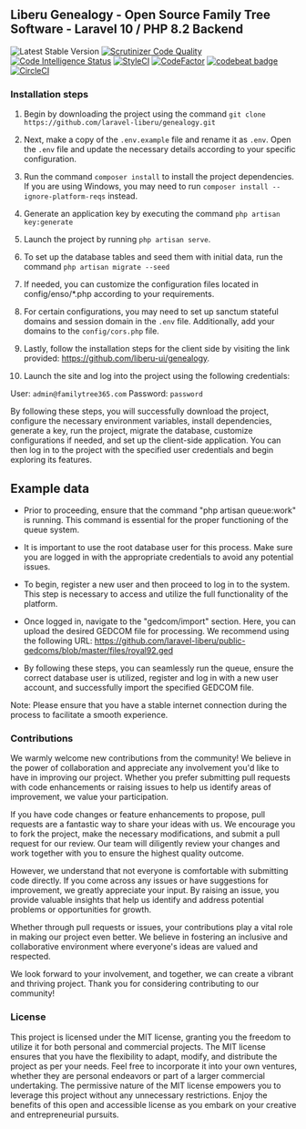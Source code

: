## Liberu Genealogy - Open Source Family Tree Software - Laravel 10 / PHP 8.2 Backend
 ![Latest Stable Version](https://img.shields.io/github/release/laravel-liberu/genealogy.svg) 
[![Scrutinizer Code Quality](https://scrutinizer-ci.com/g/laravel-liberu/genealogy/badges/quality-score.png?b=master)](https://scrutinizer-ci.com/g/laravel-liberu/genealogy/?branch=master)
[![Code Intelligence Status](https://scrutinizer-ci.com/g/laravel-liberu/genealogy/badges/code-intelligence.svg?b=master)](https://scrutinizer-ci.com/code-intelligence)
[![StyleCI](https://github.styleci.io/repos/135390590/shield?branch=master)](https://github.styleci.io/repos/135390590)
[![CodeFactor](https://www.codefactor.io/repository/github/familytree365/genealogy/badge/master)](https://www.codefactor.io/repository/github/familytree365/genealogy/overview/master)
[![codebeat badge](https://codebeat.co/badges/911f9e33-212a-4dfa-a860-751cdbbacff7)](https://codebeat.co/projects/github-com-modulargenealogy-genealogy-master)
[![CircleCI](https://circleci.com/gh/laravel-liberu/genealogy.svg?style=svg)](https://circleci.com/gh/laravel-liberu/genealogy)

<!--/h-->

### Installation steps

1. Begin by downloading the project using the command `git clone https://github.com/laravel-liberu/genealogy.git`

2. Next, make a copy of the `.env.example` file and rename it as `.env`. Open the `.env` file and update the necessary details according to your specific configuration.

3. Run the command `composer install` to install the project dependencies. If you are using Windows, you may need to run `composer install --ignore-platform-reqs` instead.

4. Generate an application key by executing the command `php artisan key:generate`

5. Launch the project by running `php artisan serve`.

6. To set up the database tables and seed them with initial data, run the command `php artisan migrate --seed`

7. If needed, you can customize the configuration files located in config/enso/*.php according to your requirements.

8. For certain configurations, you may need to set up sanctum stateful domains and session domain in the `.env` file. Additionally, add your domains to the `config/cors.php` file.

9. Lastly, follow the installation steps for the client side by visiting the link provided: https://github.com/liberu-ui/genealogy.

10. Launch the site and log into the project using the following credentials:

User: `admin@familytree365.com`
Password: `password`


By following these steps, you will successfully download the project, configure the necessary environment variables, install dependencies, generate a key, run the project, migrate the database, customize configurations if needed, and set up the client-side application. You can then log in to the project with the specified user credentials and begin exploring its features.

<!--/h-->
## Example data

* Prior to proceeding, ensure that the command "php artisan queue:work" is running. This command is essential for the proper functioning of the queue system.

* It is important to use the root database user for this process. Make sure you are logged in with the appropriate credentials to avoid any potential issues.

* To begin, register a new user and then proceed to log in to the system. This step is necessary to access and utilize the full functionality of the platform.

* Once logged in, navigate to the "gedcom/import" section. Here, you can upload the desired GEDCOM file for processing. We recommend using the following URL: https://github.com/laravel-liberu/public-gedcoms/blob/master/files/royal92.ged

* By following these steps, you can seamlessly run the queue, ensure the correct database user is utilized, register and log in with a new user account, and successfully import the specified GEDCOM file.

Note: Please ensure that you have a stable internet connection during the process to facilitate a smooth experience.

<!--/h-->

### Contributions

We warmly welcome new contributions from the community! We believe in the power of collaboration and appreciate any involvement you'd like to have in improving our project. Whether you prefer submitting pull requests with code enhancements or raising issues to help us identify areas of improvement, we value your participation.

If you have code changes or feature enhancements to propose, pull requests are a fantastic way to share your ideas with us. We encourage you to fork the project, make the necessary modifications, and submit a pull request for our review. Our team will diligently review your changes and work together with you to ensure the highest quality outcome.

However, we understand that not everyone is comfortable with submitting code directly. If you come across any issues or have suggestions for improvement, we greatly appreciate your input. By raising an issue, you provide valuable insights that help us identify and address potential problems or opportunities for growth.

Whether through pull requests or issues, your contributions play a vital role in making our project even better. We believe in fostering an inclusive and collaborative environment where everyone's ideas are valued and respected.

We look forward to your involvement, and together, we can create a vibrant and thriving project. Thank you for considering contributing to our community!
<!--/h-->
### License

This project is licensed under the MIT license, granting you the freedom to utilize it for both personal and commercial projects. The MIT license ensures that you have the flexibility to adapt, modify, and distribute the project as per your needs. Feel free to incorporate it into your own ventures, whether they are personal endeavors or part of a larger commercial undertaking. The permissive nature of the MIT license empowers you to leverage this project without any unnecessary restrictions. Enjoy the benefits of this open and accessible license as you embark on your creative and entrepreneurial pursuits.
<!--/h-->
